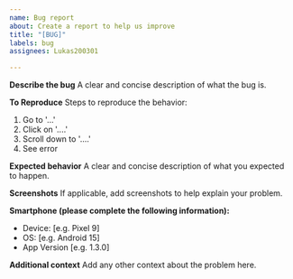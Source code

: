 ```yaml
---
name: Bug report
about: Create a report to help us improve
title: "[BUG]"
labels: bug
assignees: Lukas200301

---
```


**Describe the bug**
A clear and concise description of what the bug is.

**To Reproduce**
Steps to reproduce the behavior:
1. Go to '...'
2. Click on '....'
3. Scroll down to '....'
4. See error

**Expected behavior**
A clear and concise description of what you expected to happen.

**Screenshots**
If applicable, add screenshots to help explain your problem.


**Smartphone (please complete the following information):**
 - Device: [e.g. Pixel 9]
 - OS: [e.g. Android 15]
 - App Version [e.g. 1.3.0]

**Additional context**
Add any other context about the problem here.
